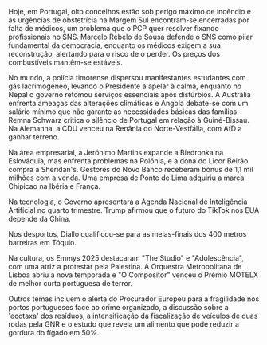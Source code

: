 Hoje, em Portugal, oito concelhos estão sob perigo máximo de incêndio e as urgências de obstetrícia na Margem Sul encontram-se encerradas por falta de médicos, um problema que o PCP quer resolver fixando profissionais no SNS. Marcelo Rebelo de Sousa defende o SNS como pilar fundamental da democracia, enquanto os médicos exigem a sua reconstrução, alertando para o risco de o perder. Os preços dos combustíveis mantêm-se estáveis.

No mundo, a polícia timorense dispersou manifestantes estudantes com gás lacrimogéneo, levando o Presidente a apelar à calma, enquanto no Nepal o governo retomou serviços essenciais após distúrbios. A Austrália enfrenta ameaças das alterações climáticas e Angola debate-se com um salário mínimo que não garante as necessidades básicas das famílias. Remna Schwarz critica o silêncio de Portugal em relação à Guiné-Bissau. Na Alemanha, a CDU venceu na Renânia do Norte-Vestfália, com AfD a ganhar terreno.

Na área empresarial, a Jerónimo Martins expande a Biedronka na Eslováquia, mas enfrenta problemas na Polónia, e a dona do Licor Beirão compra a Sheridan's. Gestores do Novo Banco receberam bónus de 1,1 mil milhões com a venda. Uma empresa de Ponte de Lima adquiriu a marca Chipicao na Ibéria e França.

Na tecnologia, o Governo apresentará a Agenda Nacional de Inteligência Artificial no quarto trimestre. Trump afirmou que o futuro do TikTok nos EUA depende da China.

Nos desportos, Diallo qualificou-se para as meias-finais dos 400 metros barreiras em Tóquio.

Na cultura, os Emmys 2025 destacaram "The Studio" e "Adolescência", com uma atriz a protestar pela Palestina. A Orquestra Metropolitana de Lisboa abriu a nova temporada e "O Compositor" venceu o Prémio MOTELX de melhor curta portuguesa de terror.

Outros temas incluem o alerta do Procurador Europeu para a fragilidade nos portos portugueses face ao crime organizado, a discussão sobre a 'ecotaxa' dos resíduos, a intensificação da fiscalização de veículos de duas rodas pela GNR e o estudo que revela um alimento que pode reduzir a gordura do fígado em 50%.
